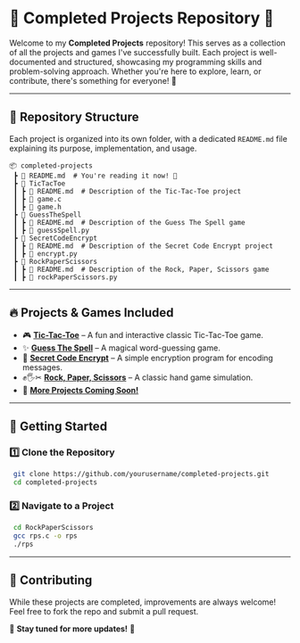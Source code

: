 # 📂 Completed Projects Repository 🚀

Welcome to my **Completed Projects** repository! This serves as a collection of all the projects and games I've successfully built. Each project is well-documented and structured, showcasing my programming skills and problem-solving approach. Whether you're here to explore, learn, or contribute, there's something for everyone! 🎉

---

## 📌 Repository Structure
Each project is organized into its own folder, with a dedicated `README.md` file explaining its purpose, implementation, and usage.

```
📦 completed-projects  
 ┣ 📄 README.md  # You're reading it now! 🎉  
 ┣ 📂 TicTacToe  
 ┃ ┣ 📄 README.md  # Description of the Tic-Tac-Toe project  
 ┃ ┣ 📄 game.c  
 ┃ ┣ 📄 game.h  
 ┣ 📂 GuessTheSpell  
 ┃ ┣ 📄 README.md  # Description of the Guess The Spell game  
 ┃ ┣ 📄 guessSpell.py  
 ┣ 📂 SecretCodeEncrypt  
 ┃ ┣ 📄 README.md  # Description of the Secret Code Encrypt project  
 ┃ ┣ 📄 encrypt.py  
 ┣ 📂 RockPaperScissors  
 ┃ ┣ 📄 README.md  # Description of the Rock, Paper, Scissors game  
 ┃ ┣ 📄 rockPaperScissors.py  
```

---

## 🔥 Projects & Games Included
- 🎮 **[Tic-Tac-Toe](TicTacToe/README.md)** – A fun and interactive classic Tic-Tac-Toe game.
- ✨ **[Guess The Spell](GuessTheSpell/README.md)** – A magical word-guessing game.
- 🔐 **[Secret Code Encrypt](SecretCodeEncrypt/README.md)** – A simple encryption program for encoding messages.
- ✊🖐✂ **[Rock, Paper, Scissors](RockPaperScissors/README.md)** – A classic hand game simulation.
- 🚀 **[More Projects Coming Soon!](#)**

---

## 🚀 Getting Started
### 1️⃣ Clone the Repository
```sh
 git clone https://github.com/yourusername/completed-projects.git
 cd completed-projects
```
### 2️⃣ Navigate to a Project
```sh
 cd RockPaperScissors
 gcc rps.c -o rps
 ./rps
```

---

## 🤝 Contributing
While these projects are completed, improvements are always welcome! Feel free to fork the repo and submit a pull request.  

📌 **Stay tuned for more updates!** 🚀
